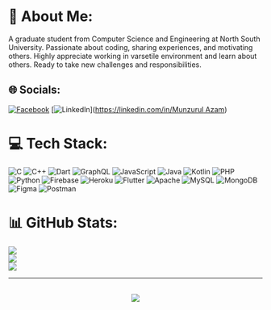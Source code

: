 # 💫 About Me:
A graduate student from Computer Science and Engineering at North South University. Passionate about coding, sharing experiences, and motivating others. Highly appreciate working in varsetile environment and learn about others. Ready to take new challenges and responsibilities.


## 🌐 Socials:
[![Facebook](https://img.shields.io/badge/Facebook-%231877F2.svg?logo=Facebook&logoColor=white)](https://www.facebook.com/profile.php?id=100006756030334) [![LinkedIn](https://img.shields.io/badge/LinkedIn-%230077B5.svg?logo=linkedin&logoColor=white)]([https://linkedin.com/in/Munzurul Azam](https://www.linkedin.com/in/munzurul-azam-7b8021204/)) 

# 💻 Tech Stack:
![C](https://img.shields.io/badge/c-%2300599C.svg?style=for-the-badge&logo=c&logoColor=white) ![C++](https://img.shields.io/badge/c++-%2300599C.svg?style=for-the-badge&logo=c%2B%2B&logoColor=white) ![Dart](https://img.shields.io/badge/dart-%230175C2.svg?style=for-the-badge&logo=dart&logoColor=white) ![GraphQL](https://img.shields.io/badge/-GraphQL-E10098?style=for-the-badge&logo=graphql&logoColor=white) ![JavaScript](https://img.shields.io/badge/javascript-%23323330.svg?style=for-the-badge&logo=javascript&logoColor=%23F7DF1E) ![Java](https://img.shields.io/badge/java-%23ED8B00.svg?style=for-the-badge&logo=java&logoColor=white) ![Kotlin](https://img.shields.io/badge/kotlin-%230095D5.svg?style=for-the-badge&logo=kotlin&logoColor=white) ![PHP](https://img.shields.io/badge/php-%23777BB4.svg?style=for-the-badge&logo=php&logoColor=white) ![Python](https://img.shields.io/badge/python-3670A0?style=for-the-badge&logo=python&logoColor=ffdd54) ![Firebase](https://img.shields.io/badge/firebase-%23039BE5.svg?style=for-the-badge&logo=firebase) ![Heroku](https://img.shields.io/badge/heroku-%23430098.svg?style=for-the-badge&logo=heroku&logoColor=white) ![Flutter](https://img.shields.io/badge/Flutter-%2302569B.svg?style=for-the-badge&logo=Flutter&logoColor=white) ![Apache](https://img.shields.io/badge/apache-%23D42029.svg?style=for-the-badge&logo=apache&logoColor=white) ![MySQL](https://img.shields.io/badge/mysql-%2300f.svg?style=for-the-badge&logo=mysql&logoColor=white) ![MongoDB](https://img.shields.io/badge/MongoDB-%234ea94b.svg?style=for-the-badge&logo=mongodb&logoColor=white) 	![Figma](https://img.shields.io/badge/figma-%23F24E1E.svg?style=for-the-badge&logo=figma&logoColor=white) ![Postman](https://img.shields.io/badge/Postman-FF6C37?style=for-the-badge&logo=postman&logoColor=white)
# 📊 GitHub Stats:
![](https://github-readme-stats.vercel.app/api?username=MunzurulAzam&theme=dark&hide_border=false&include_all_commits=false&count_private=false)<br/>
![](https://github-readme-streak-stats.herokuapp.com/?user=MunzurulAzam&theme=dark&hide_border=false)<br/>
![](https://github-readme-stats.vercel.app/api/top-langs/?username=MunzurulAzam&theme=dark&hide_border=false&include_all_commits=false&count_private=false&layout=compact)

---


<br/>  

<div align="center">
<img src="https://komarev.com/ghpvc/?username=MunzurulAzam&&style=flat-square" align="center" />
</div>  
  

<br/>  

  
<!-- Proudly created with GPRM ( https://gprm.itsvg.in ) -->
